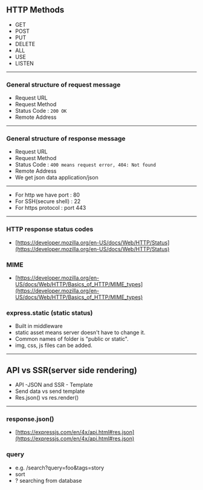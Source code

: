 ## HTTP Methods

- GET
- POST
- PUT
- DELETE
- ALL
- USE
- LISTEN
  
---
### General structure of request message
- Request URL
- Request Method
- Status Code : `200 OK`
- Remote Address

---
### General structure of response message
- Request URL
- Request Method
- Status Code : `400 means request error, 404: Not found`
- Remote Address
- We get json data application/json

---

- For http we have port : 80
- For SSH(secure shell) : 22
- For https protocol : port 443

---

### HTTP response status codes
- [https://developer.mozilla.org/en-US/docs/Web/HTTP/Status](https://developer.mozilla.org/en-US/docs/Web/HTTP/Status)

### MIME
- [https://developer.mozilla.org/en-US/docs/Web/HTTP/Basics_of_HTTP/MIME_types](https://developer.mozilla.org/en-US/docs/Web/HTTP/Basics_of_HTTP/MIME_types)

### express.static (static status)
- Built in middleware
- static asset means server doesn't have to change it.
- Common names of folder is "public or static".
- img, css, js files can be added.

---

## API vs SSR(server side rendering)
- API -JSON and SSR - Template
- Send data vs send template
- Res.json() vs res.render()

---

### response.json()
- [https://expressjs.com/en/4x/api.html#res.json](https://expressjs.com/en/4x/api.html#res.json)
  
### query
- e.g. /search?query=foo&tags=story
- sort 
- ? searching from database
  